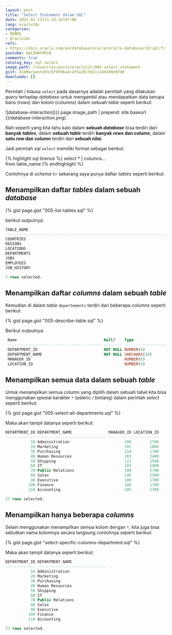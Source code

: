 ```yaml
---
layout: post
title: "Select Statement dalam SQL"
date: 2021-02-11T11:19:32+07:00
lang: oracle18c
categories:
- RDBMS
- Oracle18c
refs: 
- https://docs.oracle.com/en/database/oracle/oracle-database/19/sqlrf/
youtube: 6qCZHWYOR18
comments: true
catalog_key: sql-select
image_path: /resources/posts/oracle12c/005-select-statement
gist: dimMaryanto93/8f9f0ba4caf5a28c56111246499e97d0
downloads: []
---
```


Perintah / klausa `select` pada dasarnya adalah perintah yang dilakukan _query_ terhadap _database_ untuk mengambil atau mendapatkan data berupa baris (_rows_) dan kolom (_columns_) dalam sebuah _table_ seperti berikut:

![database-interaction]({{ page.image_path | prepend: site.baseurl }}/database-interaction.png)

Nah seperti yang kita tahu kalo dalam **sebuah _database_** bisa terdiri dari **banyak _tables_**, dalam **sebuah _table_** terdiri **banyak _rows_ dan _colums_**, dalam **satu _row_ dan _column_** terdiri dari **sebuah nilai**.

Jadi perintah _sql_ `select` memiliki format sebagai berikut:

{% highlight sql linenos %}
select 
     * | columns...  
from 
    table_name 
{% endhighlight %}

Contohnya di _schema_ `hr` sekarang saya punya daftar _tables_ seperti berikut:

## Menampilkan daftar _tables_ dalam sebuah _database_

{% gist page.gist "005-list-tables.sql" %}

berikut outputnya:

```sql
TABLE_NAME
--------------------------------------------------------------------------------
COUNTRIES
REGIONS
LOCATIONS
DEPARTMENTS
JOBS
EMPLOYEES
JOB_HISTORY

7 rows selected.
```

## Menampilkan daftar _columns_ dalam sebuah _table_
Kemudian di dalam _table_ `depertements` terdiri dari beberapa _columns_ seperti berikut:

{% gist page.gist "005-describe-table.sql" %}

Berikut outputnya: 

```sql
 Name                                      Null?    Type
 ----------------------------------------- -------- ----------------------------
 DEPARTMENT_ID                             NOT NULL NUMBER(4)
 DEPARTMENT_NAME                           NOT NULL VARCHAR2(30)
 MANAGER_ID                                         NUMBER(6)
 LOCATION_ID                                        NUMBER(4)
```

## Menampilkan semua data dalam sebuah _table_

Untuk menampilkan semua column yang dipilih dalam sebuah tabel kita bisa menggunakan spesial karakter `*` (asteric / bintang) dalam perintah _select_ seperti berikut:

{% gist page.gist "005-select-all-departments.sql" %}

Maka akan tampil datanya seperti berikut:

```sql
DEPARTMENT_ID DEPARTMENT_NAME                MANAGER_ID LOCATION_ID
------------- ------------------------------ ---------- -----------
           10 Administration                        200        1700
           20 Marketing                             201        1800
           30 Purchasing                            114        1700
           40 Human Resources                       203        2400
           50 Shipping                              121        1500
           60 IT                                    103        1400
           70 Public Relations                      204        2700
           80 Sales                                 145        2500
           90 Executive                             100        1700
          100 Finance                               108        1700
          110 Accounting                            205        1700

27 rows selected.
```

## Menampilkan hanya beberapa _columns_

Selain menggunakan menampilkan semua kolom dengan `*`, kita juga bisa sebutkan nama kolomnya secara langsung contohnya seperti berikut:

{% gist page.gist "select-specific-columns-department.sql" %}

Maka akan tampil datanya seperti berikut:

```sql
DEPARTMENT_ID DEPARTMENT_NAME
------------- ------------------------------
           10 Administration
           20 Marketing
           30 Purchasing
           40 Human Resources
           50 Shipping
           60 IT
           70 Public Relations
           80 Sales
           90 Executive
          100 Finance
          110 Accounting

27 rows selected.
```